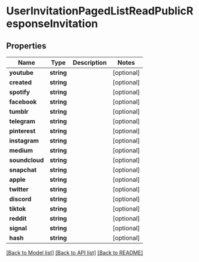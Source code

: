 # UserInvitationPagedListReadPublicResponseInvitation

## Properties
Name | Type | Description | Notes
------------ | ------------- | ------------- | -------------
**youtube** | **string** |  | [optional] 
**created** | **string** |  | [optional] 
**spotify** | **string** |  | [optional] 
**facebook** | **string** |  | [optional] 
**tumblr** | **string** |  | [optional] 
**telegram** | **string** |  | [optional] 
**pinterest** | **string** |  | [optional] 
**instagram** | **string** |  | [optional] 
**medium** | **string** |  | [optional] 
**soundcloud** | **string** |  | [optional] 
**snapchat** | **string** |  | [optional] 
**apple** | **string** |  | [optional] 
**twitter** | **string** |  | [optional] 
**discord** | **string** |  | [optional] 
**tiktok** | **string** |  | [optional] 
**reddit** | **string** |  | [optional] 
**signal** | **string** |  | [optional] 
**hash** | **string** |  | [optional] 

[[Back to Model list]](../README.md#documentation-for-models) [[Back to API list]](../README.md#documentation-for-api-endpoints) [[Back to README]](../README.md)


